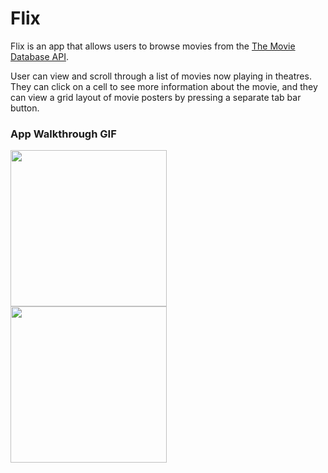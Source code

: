 # Flix

Flix is an app that allows users to browse movies from the [The Movie Database API](http://docs.themoviedb.apiary.io/#).

User can view and scroll through a list of movies now playing in theatres. They can click on a cell to see more information about the movie, and they can view a grid layout of movie posters by pressing a separate tab bar button. 

### App Walkthrough GIF

<img src="http://g.recordit.co/C28h3rXF4u.gif" width=250><br>
<img src="http://g.recordit.co/odg2btvxwB.gif" width=250><br>

